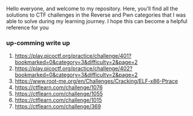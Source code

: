 Hello everyone, and welcome to my repository.
Here, you'll find all the solutions to CTF challenges in the Reverse and Pwn categories that I was able to solve during my learning journey.
I hope this can become a helpful reference for you
### up-comming write up
1. https://play.picoctf.org/practice/challenge/401?bookmarked=0&category=3&difficulty=2&page=2
2. https://play.picoctf.org/practice/challenge/402?bookmarked=0&category=3&difficulty=2&page=2
3. https://www.root-me.org/en/Challenges/Cracking/ELF-x86-Ptrace
4. https://ctflearn.com/challenge/1076
5. https://ctflearn.com/challenge/1055
6. https://ctflearn.com/challenge/1015
7. https://ctflearn.com/challenge/369
